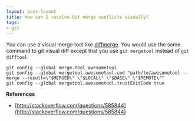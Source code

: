 ```yaml
---
layout: post-layout
title: How can I resolve Git merge conflicts visually?
tags:
- git
---
```


You can use a visual merge tool like
[diffmerge](http://www.sourcegear.com/diffmerge/). You would use the same
command to git visual diff except that you use `git mergetool` instead of `git
difftool`.

    git config --global merge.tool awesometool
    git config --global mergetool.awesometool.cmd "path/to/awesometool --merge --result=\"$MERGED\" \"$LOCAL\" \"$BASE\" \"$REMOTE\""
    git config --global mergetool.awesometool.trustExitCode true

**References**  

- [http://stackoverflow.com/questions/585844](http://stackoverflow.com/questions/585844)

